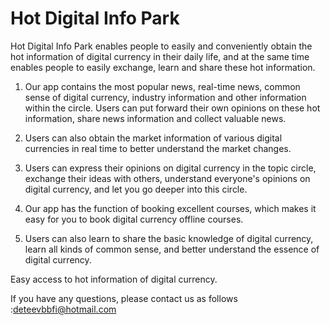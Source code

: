 # Hot Digital Info Park

Hot Digital Info Park enables people to easily and conveniently obtain the hot information of digital currency in their daily life, and at the same time enables people to easily exchange, learn and share these hot information.

1. Our app contains the most popular news, real-time news, common sense of digital currency, industry information and other information within the circle. Users can put forward their own opinions on these hot information, share news information and collect valuable news.

2. Users can also obtain the market information of various digital currencies in real time to better understand the market changes.

3. Users can express their opinions on digital currency in the topic circle, exchange their ideas with others, understand everyone's opinions on digital currency, and let you go deeper into this circle.

4. Our app has the function of booking excellent courses, which makes it easy for you to book digital currency offline courses.

5. Users can also learn to share the basic knowledge of digital currency, learn all kinds of common sense, and better understand the essence of digital currency.

Easy access to hot information of digital currency.

If you have any questions, please contact us as follows :deteevbbfi@hotmail.com

